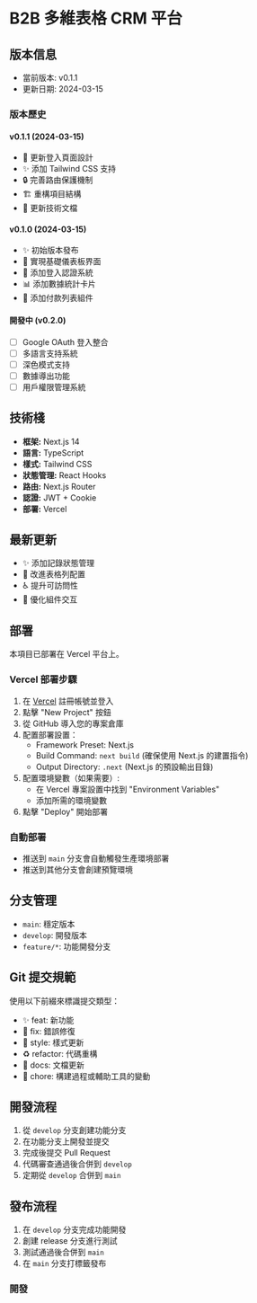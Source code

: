 # B2B 多維表格 CRM 平台

## 版本信息
- 當前版本: v0.1.1
- 更新日期: 2024-03-15

### 版本歷史
#### v0.1.1 (2024-03-15)
- 🎨 更新登入頁面設計
- ✨ 添加 Tailwind CSS 支持
- 🔒 完善路由保護機制
- 🏗️ 重構項目結構
- 📝 更新技術文檔

#### v0.1.0 (2024-03-15)
- ✨ 初始版本發布
- 🎨 實現基礎儀表板界面
- 🔐 添加登入認證系統
- 📊 添加數據統計卡片
- 🔄 添加付款列表組件

#### 開發中 (v0.2.0)
- [ ] Google OAuth 登入整合
- [ ] 多語言支持系統
- [ ] 深色模式支持
- [ ] 數據導出功能
- [ ] 用戶權限管理系統

## 技術棧
- **框架:** Next.js 14
- **語言:** TypeScript
- **樣式:** Tailwind CSS
- **狀態管理:** React Hooks
- **路由:** Next.js Router
- **認證:** JWT + Cookie
- **部署:** Vercel

## 最新更新
- ✨ 添加記錄狀態管理
- 🎨 改進表格列配置
- ♿️ 提升可訪問性
- 🔧 優化組件交互

## 部署
本項目已部署在 Vercel 平台上。

### Vercel 部署步驟
1. 在 [Vercel](https://vercel.com) 註冊帳號並登入
2. 點擊 "New Project" 按鈕
3. 從 GitHub 導入您的專案倉庫
4. 配置部署設置：
   - Framework Preset: Next.js
   - Build Command: `next build` (確保使用 Next.js 的建置指令)
   - Output Directory: `.next` (Next.js 的預設輸出目錄)
5. 配置環境變數（如果需要）:
   - 在 Vercel 專案設置中找到 "Environment Variables"
   - 添加所需的環境變數
6. 點擊 "Deploy" 開始部署

### 自動部署
- 推送到 `main` 分支會自動觸發生產環境部署
- 推送到其他分支會創建預覽環境

## 分支管理
- `main`: 穩定版本
- `develop`: 開發版本
- `feature/*`: 功能開發分支

## Git 提交規範
使用以下前綴來標識提交類型：
- ✨ feat: 新功能
- 🐛 fix: 錯誤修復
- 💄 style: 樣式更新
- ♻️ refactor: 代碼重構
- 📝 docs: 文檔更新
- 🔧 chore: 構建過程或輔助工具的變動

## 開發流程
1. 從 `develop` 分支創建功能分支
2. 在功能分支上開發並提交
3. 完成後提交 Pull Request
4. 代碼審查通過後合併到 `develop`
5. 定期從 `develop` 合併到 `main`

## 發布流程
1. 在 `develop` 分支完成功能開發
2. 創建 release 分支進行測試
3. 測試通過後合併到 `main`
4. 在 `main` 分支打標籤發布 

### 開發 